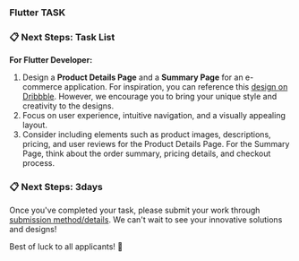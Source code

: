 ### Flutter TASK

### 📋 **Next Steps: Task List**

**For Flutter Developer:**
1. Design a **Product Details Page** and a **Summary Page** for an e-commerce application. For inspiration, you can reference this [design on Dribbble](https://dribbble.com/shots/24409190-Luxeshop-Ecommerce-Mobile-App). However, we encourage you to bring your unique style and creativity to the designs.
2. Focus on user experience, intuitive navigation, and a visually appealing layout.
3. Consider including elements such as product images, descriptions, pricing, and user reviews for the Product Details Page. For the Summary Page, think about the order summary, pricing details, and checkout process.

### 📋 **Next Steps: 3days**

Once you've completed your task, please submit your work through [submission method/details](https://forms.fillout.com/t/4avBr15jBgus). We can't wait to see your innovative solutions and designs!

Best of luck to all applicants! 🌟
